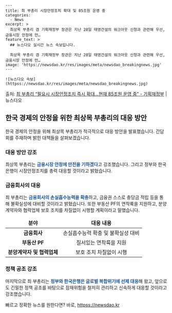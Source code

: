     ---
    title: 최 부총리 시장안정조치 확대 및 85조원 운영 중
    categories:
      - News
    excerpt: >
      최상목 부총리 겸 기획재정부 장관은 지난 28일 태영건설의 워크아웃 신청과 관련해 우선, 금융시장 안정에 만…
    feature_text: >
      ## 뉴스다오 실시간 뉴스 속보입니다.
    
      최상목 부총리 겸 기획재정부 장관은 지난 28일 태영건설의 워크아웃 신청과 관련해 우선, 금융시장 안정에 만…
    image: 'https://newsdao.kr/res/images/meta/newsdao_breakingnews.jpg'
    ---
    
    ![뉴스다오 속보](httpss://newsdao.kr/res/images/meta/newsdao_breakingnews.jpg)

<p>출처: <a href="httpss://newsdao.kr/2897" rel="dofollow">최 부총리 “필요시 시장안정조치 즉시 확대…현재 85조원 운영 중” - 기획재정부</a> | 뉴스다오</p>

<h2 data-ke-size="size26">한국 경제의 안정을 위한 최상목 부총리의 대응 방안</h2>
<p data-ke-size="size16">한국 경제의 안정을 위해 최상목 부총리가 적극적으로 대응 방안을 발표했습니다. 간담회를 주재하며 밝힌 대책들을 살펴보겠습니다.</p>

<h3>대응 방안 강조</h3>
<p data-ke-size="size16">최상목 부총리는 <b><span style="color: #1a5490;">금융시장 안정에 만전을 기하겠다</span></b>고 강조했습니다. 그리고 정부와 한국은행이 시장안정조치를 총력 대응할 것이라고 밝혔습니다.</p>

<h3>금융회사의 대응</h3>
<p data-ke-size="size16">최 부총리는 <b><span style="color: #1a5490;">금융회사의 손실흡수능력을 확충</span></b>하고, 금융권 스스로 충당금 적립 등을 통해 불확실성에 대비할 것이라고 밝혔습니다. 또한 부동산 PF의 연착륙을 지원하고, 분양계약자와 협력업체 보호 조치를 차질없이 시행할 계획이라고 말했습니다.</p>

<table>
<thead>
<tr>
<td style="text-align: center; height: 17px;"><b>분야</b></td>
<td style="text-align: center; height: 17px;"><b>대응 내용</b></td>
</tr>
</thead>
<tbody>
<tr>
<td style="text-align: center; height: 17px;"><b>금융회사</b></td>
<td style="text-align: center; height: 17px;">손실흡수능력 확충 및 불확실성 대비</td>
</tr>
<tr>
<td style="text-align: center; height: 17px;"><b>부동산 PF</b></td>
<td style="text-align: center; height: 17px;">질서있는 연착륙을 지원</td>
</tr>
<tr>
<td style="text-align: center; height: 17px;"><b>분양계약자 및 협력업체</b></td>
<td style="text-align: center; height: 17px;">보호 조치 차질없이 시행</td>
</tr>
</tbody>
</table>

<h3>정책 공조 강조</h3>
<p data-ke-size="size16">마지막으로 최 부총리는 <b><span style="color: #1a5490;">정부와 한국은행은 글로벌 복합위기에 선제 대응</span></b>해 왔고, 앞으로도 긴밀한 정책 공조를 바탕으로 잠재위험을 철저히 관리하고 신속하게 대응할 것이라고 강조했습니다.</p>
 

빠르고 정확한 뉴스를 원한다면? 바로, <a href="httpss://newsdao.kr" rel="dofollow">httpss://newsdao.kr</a>


    